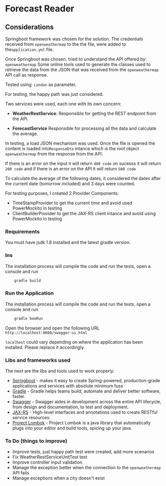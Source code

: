 # Forecast Reader

## Considerations

Springboot framework was chosen for the solution. The credentials received from ``openweathermap`` to the the file, were added to the``application.yml`` file. 

Once Springboot was chosen, tried to understand the API offered by: ``openweathermap``
Some online tools used to generate the classes used to retrieve the data from the JSON that was received from the ``openweathermap`` API call as response.

Tested using: ``London`` as parameter.

For testing, the happy path was just considered. 

Two services were used, each one with its own concern: 

* **WeatherRestService**: Responsible for getting the REST endpoint from the API. 
    
* **ForecastService** Responsible for processing all the data and calculate the average. 

In testing, a load JSON mechanism was used. Once the file is opened the content is loaded into``ResponseDto`` intance which is the root object ``openweathermap`` from the response
from the API.

If there is an error on the input it will return ``400 code`` on sucesss it will return ``200 code`` and if there is an error on the API it will return ``500 code``

To calculate the average of the following dates, it considered the dates after the current date (tomorrow included) and 3 days were counted. 

For testing purposes, I created 2 Provider Components:
* TimeStampProvider to get the current time and avoid used PowerMockito in testing
* ClientBuilderProvider to get the JAX-RS client intance and avoid using PowerMockito in testing

### Requirements

You must have jsdk 1.8 installed and the latest gradle version.

### Ins

The installation process will compile the code and run the tests, open a console and
run 

```sh
    gradle build
```

### Run the Application

The installation process will compile the code and run the tests, open a console and
run 

```sh
    gradle booRun
```

Open the browser and open the following URL
```http://localhost:8080/swagger-ui.html```

``localhost`` could vary depending on where the application has been installed. Please replace it accordingly.

### Libs and frameworks used 

The next are the libs and tools used to work properly:

* [Springboot] - makes it easy to create Spring-powered, production-grade applications and services with absolute minimum fuss
* [Gradle] - Gradle helps teams build, automate and deliver better software, faster.
* [Swagger] - Swagger aides in development across the entire API lifecycle, from design and documentation, to test and deployment.
* [JAX-RS] - High-level interfaces and annotations used to create RESTful service resources.
* [Project Lombok] - Project Lombok is a java library that automatically plugs into your editor and build tools, spicing up your java.

### To Do (things to improve)

* Improve tests, just happy path test were created,  add more scenarios 
* Fix WeatherRestServiceUnitTest test
* Improve controller input validation
* Manage the exception better when the connection to the ``openweathermap`` API fails
* Manage exceptions when a city doesn't exist







[//]: # (These are reference links used in the body of this note and get stripped out when the markdown processor does its job. There is no need to format nicely because it shouldn't be seen. Thanks SO - http://stackoverflow.com/questions/4823468/store-comments-in-markdown-syntax)


   [Springboot]: <https://github.com/spring-projects/spring-boot>
   [Gradle]: <https://gradle.org>
   [Swagger]: <https://swagger.io/>
   [JAX-RS]: <https://github.com/eclipse-ee4j/jaxrs-api>
   [Project Lombok]: <https://projectlombok.org/>
